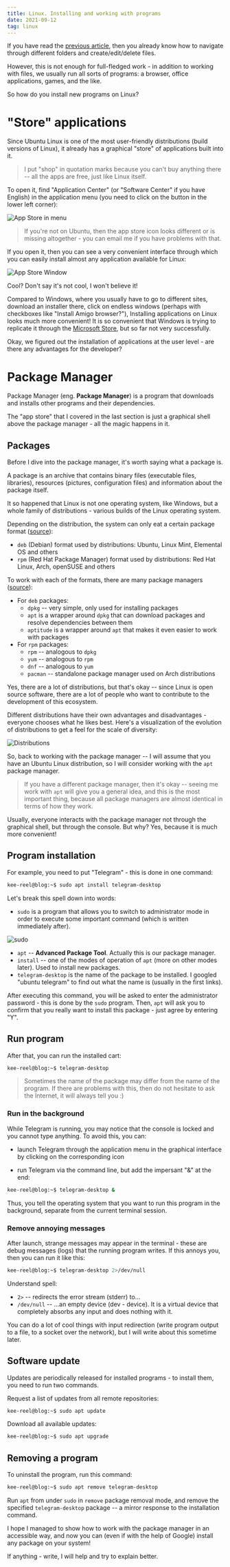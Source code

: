 ```yaml
---
title: Linux. Installing and working with programs
date: 2021-09-12
tag: linux
---
```


If you have read the [previous article](../basics), then you already know how to navigate through different folders and create/edit/delete files.

However, this is not enough for full-fledged work - in addition to working with files, we usually run all sorts of programs: a browser, office applications, games, and the like.

So how do you install new programs on Linux?

# "Store" applications

Since Ubuntu Linux is one of the most user-friendly distributions (build versions of Linux), it already has a graphical "store" of applications built into it.

> I put "shop" in quotation marks because you can't buy anything there -- all the apps are free, just like Linux itself.

To open it, find "Application Center" (or "Software Center" if you have English) in the application menu (you need to click on the button in the lower left corner):

![App Store in menu](/assets/images/linux-software-center.png)

> If you're not on Ubuntu, then the app store icon looks different or is missing altogether - you can email me if you have problems with that.

If you open it, then you can see a very convenient interface through which you can easily install almost any application available for Linux:

![App Store Window](/assets/images/linux-software-center-window.png)

Cool? Don't say it's not cool, I won't believe it!

Compared to Windows, where you usually have to go to different sites, download an installer there, click on endless windows (perhaps with checkboxes like "Install Amigo browser?"), Installing applications on Linux looks much more convenient! It is so convenient that Windows is trying to replicate it through the [Microsoft Store](https://apps.microsoft.com/store/apps), but so far not very successfully.

Okay, we figured out the installation of applications at the user level - are there any advantages for the developer?

# Package Manager

Package Manager (eng. __Package Manager__) is a program that downloads and installs other programs and their dependencies.

The "app store" that I covered in the last section is just a graphical shell above the package manager - all the magic happens in it.

## Packages

Before I dive into the package manager, it's worth saying what a package is.

A package is an archive that contains binary files (executable files, libraries), resources (pictures, configuration files) and information about the package itself.

It so happened that Linux is not one operating system, like Windows, but a whole family of distributions - various builds of the Linux operating system.

Depending on the distribution, the system can only eat a certain package format ([source](https://en.wikipedia.org/wiki/List_of_Linux_distributions)):

* `deb` (Debian) format used by distributions: Ubuntu, Linux Mint, Elemental OS and others
* `rpm` (Red Hat Package Manager) format used by distributions: Red Hat Linux, Arch, openSUSE and others

To work with each of the formats, there are many package managers ([source](https://www.rosehosting.com/blog/linux-package-managers/)):

* For `deb` packages:
    * `dpkg` -- very simple, only used for installing packages
    * `apt` is a wrapper around `dpkg` that can download packages and resolve dependencies between them
    * `aptitude` is a wrapper around `apt` that makes it even easier to work with packages
* For `rpm` packages:
    * `rpm` -- analogous to `dpkg`
    * `yum` -- analogous to `rpm`
    * `dnf` -- analogous to `yum`
    * `pacman` -- standalone package manager used on Arch distributions

Yes, there are a lot of distributions, but that's okay -- since Linux is open source software, there are a lot of people who want to contribute to the development of this ecosystem.

Different distributions have their own advantages and disadvantages - everyone chooses what he likes best. Here's a visualization of the evolution of distributions to get a feel for the scale of diversity:

![Distributions](/assets/images/linux-distributions.png)

So, back to working with the package manager -- I will assume that you have an Ubuntu Linux distribution, so I will consider working with the `apt` package manager.

> If you have a different package manager, then it's okay -- seeing me work with `apt` will give you a general idea, and this is the most important thing, because all package managers are almost identical in terms of how they work.

Usually, everyone interacts with the package manager not through the graphical shell, but through the console. But why? Yes, because it is much more convenient!

## Program installation

For example, you need to put "Telegram" - this is done in one command:

```bash
kee-reel@blog:~$ sudo apt install telegram-desktop
```

Let's break this spell down into words:

* `sudo` is a program that allows you to switch to administrator mode in order to execute some important command (which is written immediately after).

![sudo](/assets/images/linux-sudo.png)

* `apt` -- **Advanced Package Tool**. Actually this is our package manager.
* `install` -- one of the modes of operation of `apt` (more on other modes later). Used to install new packages.
* `telegram-desktop` is the name of the package to be installed. I googled "ubuntu telegram" to find out what the name is (usually in the first links).

After executing this command, you will be asked to enter the administrator password - this is done by the `sudo` program. Then, `apt` will ask you to confirm that you really want to install this package - just agree by entering "Y".

## Run program

After that, you can run the installed cart:

```bash
kee-reel@blog:~$ telegram-desktop
```

> Sometimes the name of the package may differ from the name of the program. If there are problems with this, then do not hesitate to ask the Internet, it will always tell you :)

### Run in the background

While Telegram is running, you may notice that the console is locked and you cannot type anything. To avoid this, you can:

* launch Telegram through the application menu in the graphical interface by clicking on the corresponding icon

* run Telegram via the command line, but add the impersant "&" at the end:
```bash
kee-reel@blog:~$ telegram-desktop &
```

Thus, you tell the operating system that you want to run this program in the background, separate from the current terminal session.

### Remove annoying messages

After launch, strange messages may appear in the terminal - these are debug messages (logs) that the running program writes. If this annoys you, then you can run it like this:

```bash
kee-reel@blog:~$ telegram-desktop 2>/dev/null
```

Understand spell:

* `2>` -- redirects the error stream (stderr) to...
* `/dev/null` -- ...an empty device (dev - device). It is a virtual device that completely absorbs any input and does nothing with it.

You can do a lot of cool things with input redirection (write program output to a file, to a socket over the network), but I will write about this sometime later.

## Software update

Updates are periodically released for installed programs - to install them, you need to run two commands.

Request a list of updates from all remote repositories:

```bash
kee-reel@blog:~$ sudo apt update
```

Download all available updates:

```bash
kee-reel@blog:~$ sudo apt upgrade
```

## Removing a program

To uninstall the program, run this command:

```bash
kee-reel@blog:~$ sudo apt remove telegram-desktop
```

Run `apt` from under `sudo` in `remove` package removal mode, and remove the specified `telegram-desktop` package -- a mirror response to the installation command.

I hope I managed to show how to work with the package manager in an accessible way, and now you can (even if with the help of Google) install any package on your system!

If anything - write, I will help and try to explain better.

